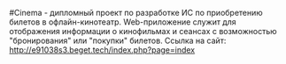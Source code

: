 #Cinema - дипломный проект по разработке ИС по приобретению билетов в офлайн-кинотеатр.
Web-приложение служит для отображения информации о кинофильмах и сеансах с возможностью "бронирования" или "покупки" билетов.
Ссылка на сайт: http://e91038s3.beget.tech/index.php?page=index
